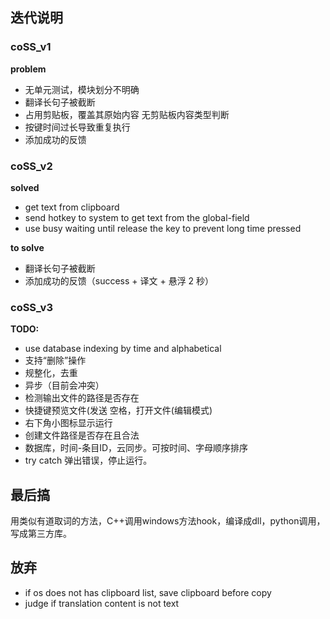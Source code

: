 ## 迭代说明 ##
### coSS_v1 ###
**problem**
* 无单元测试，模块划分不明确
* 翻译长句子被截断
* 占用剪贴板，覆盖其原始内容
  无剪贴板内容类型判断
* 按键时间过长导致重复执行
* 添加成功的反馈

### coSS_v2 ###
**solved**

* get text from clipboard
* send hotkey to system to get text from the global-field
* use busy waiting until release the key to prevent long time pressed 

**to solve**
* 翻译长句子被截断
* 添加成功的反馈（success + 译文 + 悬浮 2 秒）

### coSS_v3 ###
**TODO:**
* use database indexing by time and alphabetical
* 支持“删除”操作
* 规整化，去重
* 异步（目前会冲突）
* 检测输出文件的路径是否存在
* 快捷键预览文件(发送 空格，打开文件(编辑模式)
* 右下角小图标显示运行
* 创建文件路径是否存在且合法
* 数据库，时间-条目ID，云同步。可按时间、字母顺序排序
* try catch 弹出错误，停止运行。


## 最后搞 ##
用类似有道取词的方法，C++调用windows方法hook，编译成dll，python调用，写成第三方库。

## 放弃 ##
 * if os does not has clipboard list, save clipboard before copy 
 * judge if translation content is not text

